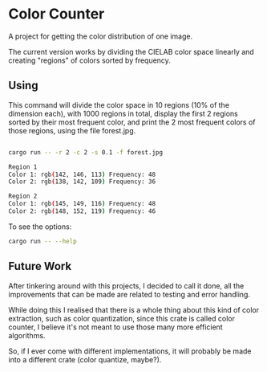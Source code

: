 # Color Counter

A project for getting the color distribution of one image.

The current version works by dividing the CIELAB color space linearly and creating "regions" of colors sorted by frequency.

## Using
This command will divide the color space in 10 regions (10% of the dimension each), with 1000 regions in total, display the first 2 regions sorted by their most frequent color, and print the 2 most frequent colors of those regions, using the file forest.jpg.

```bash

cargo run -- -r 2 -c 2 -s 0.1 -f forest.jpg

Region 1
Color 1: rgb(142, 146, 113) Frequency: 48
Color 2: rgb(138, 142, 109) Frequency: 36

Region 2
Color 1: rgb(145, 149, 116) Frequency: 48
Color 2: rgb(148, 152, 119) Frequency: 46
```

To see the options:
```bash
cargo run -- --help
```

## Future Work
After tinkering around with this projects, I decided to call it done, all
the improvements that can be made are related to testing and error handling.

While doing this I realised that there is a whole thing about this kind of color
extraction, such as color quantization, since this crate is called color counter,
I believe it's not meant to use those many more efficient algorithms.

So, if I ever come with different implementations, it will probably be made into
a different crate (color quantize, maybe?).
